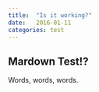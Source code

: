 ```yaml
---
title:  "Is it working?"
date:   2016-01-11
categories: test
---
```


## Mardown Test!?

Words, words, words.
